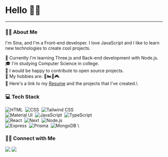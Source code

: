 # Hello 👋😀

---

### 🧑‍💻 About Me

I'm Sina, and I'm a Front-end developer. I love JavaScript and I like to learn new technologies to create cool projects.

🌱 Currently I'm learning Three.js and Back-end development with Node.js.\
🎓 I'm studying Computer Science in college.\
📖 I would be happy to contribute to open source projects.\
🏓 My hobbies are: 🥊🏍️🎸🎮.\
📄 Here's a link to my [Resume](https://www.mediafire.com/file/niwr5m695toije4/SinaKazemi_Resume.pdf/file) and the projects that I've created.\

### 💻 Tech Stack

![HTML](https://img.shields.io/badge/-HTML-05122A?style=flat&logo=HTML5)&nbsp;
![CSS](https://img.shields.io/badge/-CSS-05122A?style=flat&logo=CSS3&logoColor=1572B6)&nbsp;
![Tailwind CSS](https://img.shields.io/badge/-Tailwind-05122A?style=flat&logo=tailwindcss)&nbsp;\
![Material UI](https://img.shields.io/badge/-Material%20UI-05122A?style=flat&logo=MUI)&nbsp;
![JavaScript](https://img.shields.io/badge/-JavaScript-05122A?style=flat&logo=javascript)&nbsp;
![TypeScript](https://img.shields.io/badge/-TypeScript-05122A?style=flat&logo=TypeScript)&nbsp;\
![React](https://img.shields.io/badge/-React-05122A?style=flat&logo=React)&nbsp;
![Next](https://img.shields.io/badge/-Next-05122A?style=flat&logo=Next.js)&nbsp;
![Node.js](https://img.shields.io/badge/-Node.js-05122A?style=flat&logo=node.js)&nbsp;\
![Express](https://img.shields.io/badge/-Express-05122A?style=flat&logo=express)&nbsp;
![Prisma](https://img.shields.io/badge/-Prisma-05122A?style=flat&logo=prisma)&nbsp;
![MongoDB](https://img.shields.io/badge/-MongoDB-05122A?style=flat&logo=MongoDb)&nbsp;\

### 🤝🏻 Connect with Me

<a href="https://linkedin.com/in/m-sina-k"><img src="https://img.shields.io/badge/-Sina%20Kazemi-0077B5?style=flat&logo=Linkedin&logoColor=white"/></a>
<a href="mailto:dev.sinakazemi@gmail.com"><img src="https://img.shields.io/badge/-dev.sinakazemi@gmail.com-D14836?style=flat&logo=Gmail&logoColor=white"/></a>
